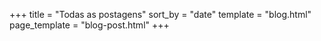 +++
title = "Todas as postagens"
sort_by = "date"
template = "blog.html"
page_template = "blog-post.html"
+++
